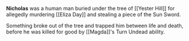 **Nicholas** was a human man buried under the tree of [[Yester Hill]] for allegedly murdering [[Eliza Day]] and stealing a piece of the Sun Sword. 

Something broke out of the tree and trapped him between life and death, before he was killed for good by [[Magda]]'s Turn Undead ability.